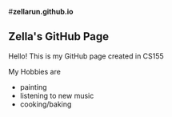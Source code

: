 #**zellarun.github.io**
## Zella's GitHub Page
Hello! This is my GitHub page created in CS155

My Hobbies are 
* painting
* listening to new music
* cooking/baking

